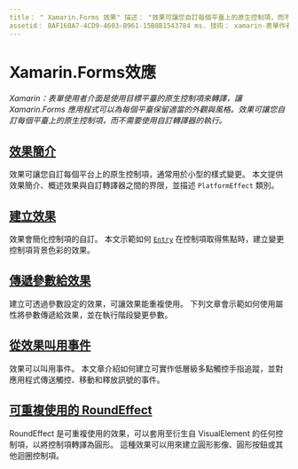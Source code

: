 ```yaml
---
title： " Xamarin.Forms 效果" 描述： "效果可讓您自訂每個平臺上的原生控制項，而不需要使用自訂轉譯器的執行。
assetid： 8AF168A7-4CD9-4603-B961-15B8B1543784 ms. 技術： xamarin-表單作者： davidbritch ms. author： dabritch ms. 日期：03/01/2017 否-loc： [ Xamarin.Forms ， Xamarin.Essentials ]
---
```


# <a name="xamarinforms-effects"></a>Xamarin.Forms效應

_Xamarin：表單使用者介面是使用目標平臺的原生控制項來轉譯，讓 Xamarin.Forms 應用程式可以為每個平臺保留適當的外觀與風格。效果可讓您自訂每個平臺上的原生控制項，而不需要使用自訂轉譯器的執行。_

## <a name="introduction-to-effects"></a>[效果簡介](introduction.md)

效果可讓您自訂每個平台上的原生控制項，通常用於小型的樣式變更。 本文提供效果簡介、概述效果與自訂轉譯器之間的界限，並描述 `PlatformEffect` 類別。

## <a name="creating-an-effect"></a>[建立效果](creating.md)

效果會簡化控制項的自訂。 本文示範如何 [`Entry`](xref:Xamarin.Forms.Entry) 在控制項取得焦點時，建立變更控制項背景色彩的效果。

## <a name="passing-parameters-to-an-effect"></a>[傳遞參數給效果](passing-parameters/index.md)

建立可透過參數設定的效果，可讓效果能重複使用。 下列文章會示範如何使用屬性將參數傳遞給效果，並在執行階段變更參數。

## <a name="invoking-events-from-an-effect"></a>[從效果叫用事件](touch-tracking.md)

效果可以叫用事件。 本文章介紹如何建立可實作低層級多點觸控手指追蹤，並對應用程式傳送觸控、移動和釋放訊號的事件。

## <a name="reusable-roundeffect"></a>[可重複使用的 RoundEffect](reusable-roundeffect.md)

RoundEffect 是可重複使用的效果，可以套用至衍生自 VisualElement 的任何控制項，以將控制項轉譯為圓形。 這種效果可以用來建立圓形影像、圓形按鈕或其他迴圈控制項。
